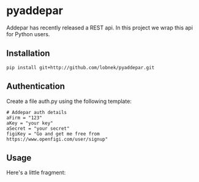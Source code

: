 # pyaddepar

Addepar has recently released a REST api. In this project we wrap this api for Python users.


Installation
------------
    pip install git+http://github.com/lobnek/pyaddepar.git
    
Authentication
--------------

Create a file auth.py using the following template:

    # Addepar auth details
    aFirm = "123"
    aKey = "your key"
    aSecret = "your secret"
    figiKey = "Go and get me free from https://www.openfigi.com/user/signup"
    
    
Usage
-----

Here's a little fragment:






